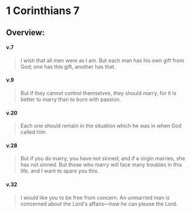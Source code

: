 # 1 Corinthians 7

## Overview:


#### v.7
>I wish that all men were as I am. But each man has his own gift from God; one has this gift, another has that.

#### v.9
>But if they cannot control themselves, they should marry, for it is better to marry than to burn with passion.

#### v.20
>Each one should remain in the situation which he was in when God called him.

#### v.28
>But if you do marry, you have not sinned; and if a virgin marries, she has not sinned. But those who marry will face many troubles in this life, and I want to spare you this.

#### v.32
>I would like you to be free from concern. An unmarried man is concerned about the Lord's affairs—how he can please the Lord.



